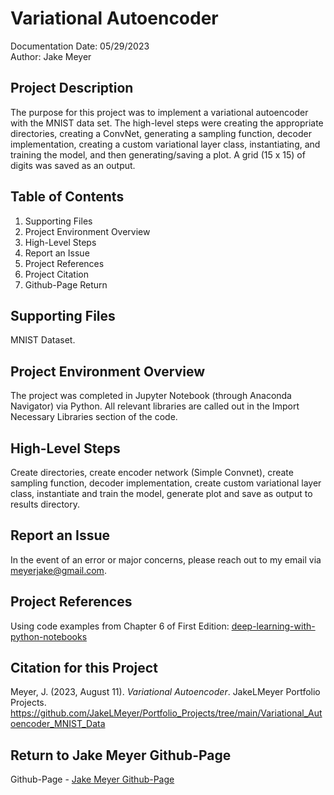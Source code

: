 # Variational Autoencoder
Documentation Date: 05/29/2023 <br>
Author: Jake Meyer

## Project Description
The purpose for this project was to implement a variational autoencoder with the MNIST data set. The high-level steps were creating the appropriate directories, creating a ConvNet, generating a sampling function, decoder implementation, creating a custom variational layer class, instantiating, and training the model, and then generating/saving a plot.  A grid (15 x 15) of digits was saved as an output. 

## Table of Contents
<ol>
    <li>Supporting Files
    <li>Project Environment Overview
    <li>High-Level Steps
    <li>Report an Issue
    <li>Project References
    <li>Project Citation
    <li>Github-Page Return
</ol>

## Supporting Files
MNIST Dataset.

## Project Environment Overview
The project was completed in Jupyter Notebook (through Anaconda Navigator) via Python. All relevant libraries are called out in the Import Necessary Libraries section of the code.

## High-Level Steps
Create directories, create encoder network (Simple Convnet),  create sampling function, decoder implementation, create custom variational layer class, instantiate and train the model, generate plot and save as output to results directory.

## Report an Issue
In the event of an error or major concerns, please reach out to my email via meyerjake@gmail.com.

## Project References
Using code examples from Chapter 6 of First Edition: [deep-learning-with-python-notebooks](https://github.com/fchollet/deep-learning-with-python-notebooks)

## Citation for this Project
Meyer, J. (2023, August 11). *Variational Autoencoder*. JakeLMeyer Portfolio Projects. https://github.com/JakeLMeyer/Portfolio_Projects/tree/main/Variational_Autoencoder_MNIST_Data

## Return to Jake Meyer Github-Page
Github-Page - [Jake Meyer Github-Page](https://jakelmeyer.github.io)<br>